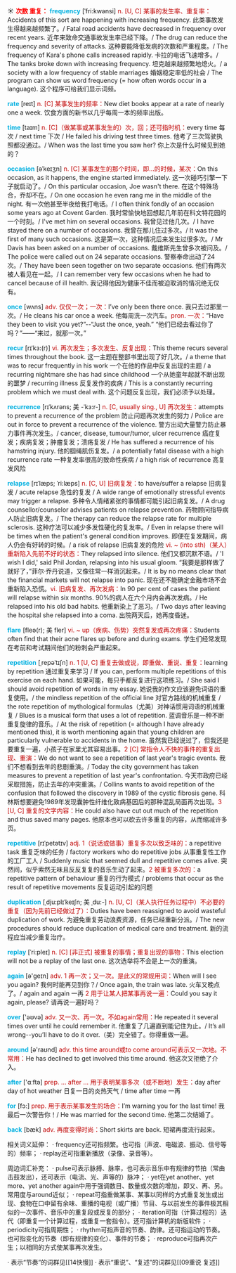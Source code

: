 ☀ <font color="red">**次数 重复：**</font>
<font color="sky blue">**frequency**</font> [ˈfri:kwənsi]
<font color="#c00000">n. [U, C] 某事的发生率、重复率：</font>Accidents of this sort are happening with increasing frequency. 此类事故发生得越来越频繁了。/ Fatal road accidents have decreased in frequency over recent years. 近年来致命交通事故发生率已经下降。/ The drug can reduce the frequency and severity of attacks. 这种要能降低发病的次数和严重程度。/ The frequency of Kara's phone calls increased rapidly. 卡拉的电话飞速增多。/ The tanks broke down with increasing frequency. 坦克越来越频繁地熄火。/ a society with a low frequency of stable marriages 婚姻稳定率低的社会 / The program can show us word frequency (= how often words occur in a language). 这个程序可给我们显示词频。

<font color="sky blue">**rate**</font> [reɪt] 
<font color="#c00000">n. [C] 某事发生的频率：</font>New diet books appear at a rate of nearly one a week. 饮食方面的新书以几乎每周一本的频率出版。

<font color="sky blue">**time**</font> [taɪm] 
<font color="#c00000">n. [C]（做某事或某事发生的）次，回；还可指时机：</font>every time 每次 / next time 下次 / He failed his driving test three times. 他考了三次驾驶执照都没通过。/ When was the last time you saw her? 你上次是什么时候见到她的？
             
<font color="sky blue">**occasion**</font> [əˈkeɪʒn]
<font color="#c00000">n. [C] 某事发生的那个时间，即…的时候，某次：</font>On this occasion, as it happens, the engine started immediately. 这一次碰巧引擎一下子就启动了。/ On this particular occasion, Joe wasn't there. 在这个特殊场合，乔却不在。/ On one occasion he even rang me in the middle of the night. 有一次他甚至半夜给我打电话。/ I often think fondly of an occasion some years ago at Covent Garden. 我时常愉快地回想起几年前在科文特花园的一个时刻。/ I've met him on several occasions. 我曾见过他几次。/ I have stayed there on a number of occasions. 我曾在那儿住过多次。/ It was the first of many such occasions. 这是第一次，这种情况后来发生过很多次。/ Mr Davis has been asked on a number of occasions. 戴维斯先生曾多次被问及。/ The police were called out on 24 separate occasions. 警察奉命出动了24次。/ They have been seen together on two separate occasions. 他们有两次被人看见在一起。/ I can remember very few occasions when he had to cancel because of ill health. 我记得他因为健康不佳而被迫取消的情况绝无仅有。         

<font color="sky blue">**once**</font> [wʌns] 
<font color="#c00000">adv. 仅仅一次；一次：</font>I’ve only been there once. 我只去过那里一次。/ He cleans his car once a week. 他每周洗一次汽车。<font color="#c00000">pron. 一次：</font>“Have they been to visit you yet?”--“Just the once, yeah.” “他们已经去看过你了吗？”——“来过，就那一次。”
                      
<font color="sky blue">**recur**</font> [rɪˈkɜ:(r)]
<font color="#c00000">vi. 再次发生；多次发生、反复出现：</font>This theme recurs several times throughout the book. 这一主题在整部书里出现了好几次。/ a theme that was to recur frequently in his work 一个在他的作品中反复出现的主题 / a recurring nightmare she has had since childhood 一个从她童年起就不断出现的噩梦 / recurring illness 反复发作的疾病 / This is a constantly recurring problem which we must deal with. 这个问题反复出现，我们必须予以处理。

<font color="sky blue">**recurrence**</font> [rɪˈkʌrəns; 美 -ˈkɜ:r-]
<font color="#c00000">n. [C, usually sing., U] 再次发生：</font>attempts to prevent a recurrence of the problem 防止问题再次发生的努力 / Police are out in force to prevent a recurrence of the violence. 警方出动大量警力防止暴力事件再次发生。/ cancer, disease, tumour/tumor, ulcer recurrence 癌症复发；疾病复发；肿瘤复发；溃疡复发 / He has suffered a recurrence of his hamstring injury. 他的腘绳肌伤复发。/ a potentially fatal disease with a high recurrence rate 一种复发率很高的致命性疾病 / a high risk of recurrence 高复发风险
                      
<font color="sky blue">**relapse**</font> [rɪˈlæps; ˈri:læps]
<font color="#c00000">n. [C, U] 旧病复发：</font>to have/suffer a relapse 旧病复发 / acute relapse 急性的复发 / A wide range of emotionally stressful events may trigger a relapse. 多种令人情绪紧张的事情都可能引起旧病复发。/ A drug counsellor/counselor advises patients on relapse prevention. 药物顾问指导病人防止旧病复发。/ The therapy can reduce the relapse rate for multiple sclerosis. 这种疗法可以减少多发性硬化的复发率。/ Even in relapse there will be times when the patient's general condition improves. 即便在复发期间，病人仍会有好转的时候。/ a risk of relapse 旧病复发的危险 <font color="#c00000">vi. ~ (into sth)（某人）重新陷入先前不好的状态：</font>They relapsed into silence. 他们又都沉默不语。/ 'I wish I did,' said Phil Jordan, relapsing into his usual gloom. “我要是那样做了就好了，”菲尔·乔丹说道，又像往常一样消沉起来。/ It is by no means clear that the financial markets will not relapse into panic. 现在还不能确定金融市场不会重新陷入恐慌。<font color="#c00000">vi. 旧病复发、再次发病：</font>In 90 per cent of cases the patient will relapse within six months. 90%的病人在六个月内会再次发病。/ He relapsed into his old bad habits. 他重新染上了恶习。/ Two days after leaving the hospital she relapsed into a coma. 出院两天后，她再度昏迷。
           
<font color="sky blue">**flare**</font> [fleə(r); 美 fler]
<font color="#c00000">vi. ~ up（疾病、伤势）突然复发或再次疼痛：</font>Students often find that their acne flares up before and during exams. 学生们经常发现在考前和考试期间他们的粉刺会严重起来。

<font color="sky blue">**repetition**</font> [ˌrepəˈtɪʃn]
<font color="#c00000">n. 1 [U, C] 重复去做或说，即重做、重说、重复：</font>learning by repetition 通过重复来学习 / If you can, perform multiple repetitions of this exercise on each hand. 如果可能，每只手都反复进行这项练习。/ She said I should avoid repetition of words in my essay. 她说我的作文应该避免词语的重复使用。/ the mindless repetition of the official line 对官方路线的机械重复 / the rote repetition of mythological formulas（尤美）对神话惯用词语的机械重复 / Blues is a musical form that uses a lot of repetition. 蓝调音乐是一种不断重复旋律的音乐。/ At the risk of repetition (= although I have already mentioned this), it is worth mentioning again that young children are particularly vulnerable to accidents in the home. 虽然我已经说过了，但我还是要重复一遍，小孩子在家里尤其容易出事。<font color="#c00000">2 [C] 常指令人不快的事件的重复出现、重演：</font>We do not want to see a repetition of last year's tragic events. 我们不想看到去年的悲剧重演。/ Today the city government has taken measures to prevent a repetition of last year's confrontation. 今天市政府已经采取措施，防止去年的冲突重演。/ Collins wants to avoid repetition of the confusion that followed the discovery in 1989 of the cystic fibrosis gene. 科林斯想要避免1989年发现囊肿性纤维化致病基因后的那种混乱局面再次出现。<font color="#c00000">3 [U, C] 重复的文字内容：</font>He could also have cut out much of the repetition and thus saved many pages. 他原本也可以砍去许多重复的内容，从而缩减许多页。
                      
<font color="sky blue">**repetitive**</font> [rɪˈpetətɪv]
<font color="#c00000">adj. 1（说话或做事）重复多次以致乏味的：</font>a repetitive task 重复乏味的任务 / factory workers who do repetitive jobs 从事重复性工作的工厂工人 / Suddenly music that seemed dull and repetitive comes alive. 突然间，似乎索然无味且反反复复的音乐生动了起来。<font color="#c00000">2 被重复多次的：</font>a repetitive pattern of behaviour 重复的行为模式 / problems that occur as the result of repetitive movements 反复运动引起的问题

<font color="sky blue">**duplication**</font> [ˌdju:plɪˈkeɪʃn; 美 ˌdu:-]
<font color="#c00000">n. [U, C]（某人执行任务过程中）不必要的重复（因为先前已经做过了）：</font>Duties have been reassigned to avoid wasteful duplication of work. 为避免重复劳动浪费资源，任务已经重新分派。/ The new procedures should reduce duplication of medical care and treatment. 新的流程应当减少重复治疗。
           
<font color="sky blue">**replay**</font> [ˈri:pleɪ]
<font color="#c00000">n. [C] [非正式] 被重复的事情；重复出现的事物：</font>This election will not be a replay of the last one. 这次选举将不会是上一次的重演。

<font color="sky blue">**again**</font> [ə'ɡeɪn] 
<font color="#c00000">adv. 1 再一次；又一次。是此义的常规用词：</font>When will I see you again? 我何时能再见到你？/ Once again, the train was late. 火车又晚点了。/ again and again 一再 <font color="#c00000">2 用于让某人把某事再说一遍：</font>Could you say it again, please? 请再说一遍好吗？ 

<font color="sky blue">**over**</font> ['əʊvə] 
<font color="#c00000">adv. 又一次、再一次。不如again常用：</font>He repeated it several times over until he could remember it. 他重复了几遍直到能记住为止。/ It’s all wrong--you’ll have to do it over.（美）完全错了。你得重做一遍。

<font color="sky blue">**around**</font> [ə'raʊnd] 
<font color="#c00000">adv. this time around或to come around可表示又一次地。不常用：</font>He has declined to get involved this time around. 他这次又拒绝了介入。

<font color="sky blue">**after**</font> ['ɑːftə] 
<font color="#c00000">prep. ... after ... 用于表明某事多次（或不断地）发生：</font>day after day of hot weather 日复一日的炎热天气 / time after time 一再

<font color="sky blue">**for**</font> [fɔ:] 
<font color="#c00000">prep. 用于表示某事发生的场合：</font>I’m warning you for the last time! 我最后一次警告你！/ He was married for the second time. 他第二次结婚了。

<font color="sky blue">**back**</font> [bæk] 
<font color="#c00000">adv. 再度变得时尚：</font>Short skirts are back. 短裙再度流行起来。

相关词义延伸：
· frequency还可指频繁。也可指（声波、电磁波、振动、信号等的）频率；
· replay还可指重新播放（录像、录音等）。

周边词汇补充：
· pulse可表示脉搏、脉率，也可表示音乐中有规律的节拍（常由击鼓发出），还可表示（电流、光、声等的）脉冲；
· yet在yet another、yet more、yet another again中用于强调数目、数量或次数的增加，即又、再、另。常用度与around近似；
· repeat可指重做某事、某事以同样的方式重复发生或出现、食物在口中留有余味、重播的电视（或广播）节目、与以前发生的事件极其相似的一次事件、音乐中的重复段或反复的部分；
· iteration可指（计算过程的）迭代（即重复一个计算过程，或重复一套指令）。还可指计算机的新版软件；
· periodicity可指周期性；
· rhythm可指声音的节奏、韵律。还可指运动的节奏。也可指变化的节奏（即有规律的变化）、事件的节奏；
· reproduce可指再次产生；以相同的方式使某事再次发生。

· 表示“节奏”的词群见[[14快慢]]
· 表示“重说”、“复述”的词群见[[09重说 复述]]
